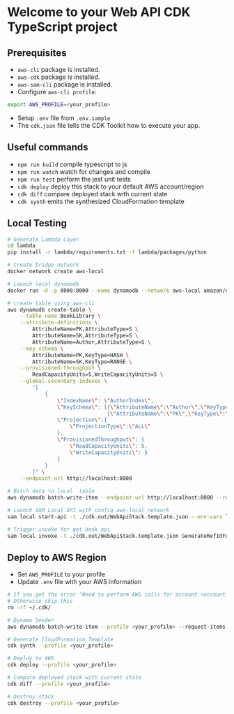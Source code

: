 # Welcome to your Web API CDK TypeScript project

## Prerequisites

-   `aws-cli` package is installed.
-   `aws-cdk` package is installed.
-   `aws-sam-cli` package is installed.
-   Configure `aws-cli profile`:

```bash
export AWS_PROFILE=<your_profile>
```

-   Setup `.env` file from `.env.sample`
-   The `cdk.json` file tells the CDK Toolkit how to execute your app.

## Useful commands

-   `npm run build` compile typescript to js
-   `npm run watch` watch for changes and compile
-   `npm run test` perform the jest unit tests
-   `cdk deploy` deploy this stack to your default AWS account/region
-   `cdk diff` compare deployed stack with current state
-   `cdk synth` emits the synthesized CloudFormation template

## Local Testing
```bash
# Generate Lambda Layer
cd lambda
pip install -r lambda/requirements.txt -t lambda/packages/python
```

```bash
# Create bridge network
docker network create aws-local
```

```bash
# Launch local dynamodb
docker run -d -p 8000:8000 --name dynamodb --network aws-local amazon/dynamodb-local
```

```bash
# create table using aws-cli
aws dynamodb create-table \
    --table-name BookLibrary \
    --attribute-definitions \
        AttributeName=PK,AttributeType=S \
        AttributeName=SK,AttributeType=S \
		AttributeName=Author,AttributeType=S \
    --key-schema \
        AttributeName=PK,KeyType=HASH \
        AttributeName=SK,KeyType=RANGE \
    --provisioned-throughput \
        ReadCapacityUnits=5,WriteCapacityUnits=5 \
	--global-secondary-indexes \
        "[
            {
                \"IndexName\": \"AuthorIndex\",
                \"KeySchema\": [{\"AttributeName\":\"Author\",\"KeyType\":\"HASH\"},
                                {\"AttributeName\":\"PK\",\"KeyType\":\"RANGE\"}],
                \"Projection\":{
                    \"ProjectionType\":\"ALL\"
                },
                \"ProvisionedThroughput\": {
                    \"ReadCapacityUnits\": 5,
                    \"WriteCapacityUnits\": 5
                }
            }
        ]" \
	--endpoint-url http://localhost:8000
```

```bash
# Batch data to local  table
aws dynamodb batch-write-item --endpoint-url http://localhost:8000 --request-items file://./seeder/data-population.json
```

```bash
# Launch SAM Local API with config aws-local network
sam local start-api -t ./cdk.out/WebApiStack.template.json --env-vars lambda/test/env/local.json --docker-network aws-local
```

```bash
# Trigger invoke for get book api
sam local invoke -t ./cdk.out/WebApiStack.template.json GenerateRefIdFunction --env-vars lambda/test/env/local.json -e lambda/test/event/sample-event.json
```

## Deploy to AWS Region

-   Set `AWS_PROFILE` to your profile
-   Update `.env` file with your AWS information
```bash
# If you got the error 'Need to perform AWS calls for account <account_id>, but no credentials have been configured', please clear cdk cache
# Otherwise skip this
rm -rf ~/.cdk/
```

```bash
# Dynamo Seeder
aws dynamodb batch-write-item --profile <your_profile> --request-items file://./seeder/data-population.json
```

```bash
# Generate CloudFormation Template
cdk synth --profile <your_profile>
```

```bash
# Deploy to AWS
cdk deploy --profile <your_profile>
```

```bash
# Compare deployed stack with current state
cdk diff --profile <your_profile>
```

```bash
# Destroy stack
cdk destroy --profile <your_profile>
```
